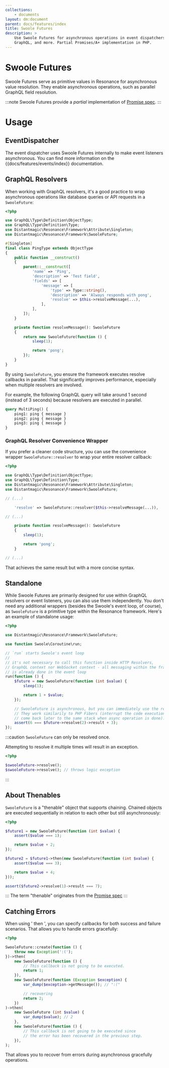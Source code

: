 ```yaml
---
collections: 
    - documents
layout: dm:document
parent: docs/features/index
title: Swoole Futures
description: >
    Use Swoole Futures for asynchronous operations in event dispatchers, 
    GraphQL, and more. Partial Promises/A+ implementation in PHP.
---
```


# Swoole Futures

Swoole Futures serve as primitive values in Resonance for asynchronous value 
resolution. They enable asynchronous operations, such as parallel GraphQL 
field resolution.

:::note
Swoole Futures provide a *partial* implementation of 
[Promise spec](https://promisesaplus.com/).
:::

# Usage

## EventDispatcher

The event dispatcher uses Swoole Futures internally to make event 
listeners asynchronous. You can find more information on the 
{{docs/features/events/index}} documentation.

## GraphQL Resolvers

When working with GraphQL resolvers, it's a good practice to wrap asynchronous 
operations like database queries or API requests in a `SwooleFuture`:

```php
<?php

use GraphQL\Type\Definition\ObjectType;
use GraphQL\Type\Definition\Type;
use Distantmagic\Resonance\Framework\Attribute\Singleton;
use Distantmagic\Resonance\Framework\SwooleFuture;

#[Singleton]
final class PingType extends ObjectType
{
    public function __construct()
    {
        parent::__construct([
            'name' => 'Ping',
            'description' => 'Test field',
            'fields' => [
                'message' => [
                    'type' => Type::string(),
                    'description' => 'Always responds with pong',
                    'resolve' => $this->resolveMessage(...),
                ],
            ],
        ]);
    }

    private function resolveMessage(): SwooleFuture
    {
        return new SwooleFuture(function () {
            sleep(1);

            return 'pong';
        });
    }
}
```

By using `SwooleFuture`, you ensure the framework executes resolve callbacks in 
parallel. That significantly improves performance, especially when multiple 
resolvers are involved.

For example, the following GraphQL query will take around 1 second (instead of 
3 seconds) because resolvers are executed in parallel. 

```graphql
query MultiPing() {
    ping1: ping { message }
    ping2: ping { message }
    ping3: ping { message }
}
```

### GraphQL Resolver Convenience Wrapper

If you prefer a cleaner code structure, you can use the convenience wrapper 
`SwooleFuture::resolver` to wrap your entire resolver callback:

```php
<?php

use GraphQL\Type\Definition\ObjectType;
use GraphQL\Type\Definition\Type;
use Distantmagic\Resonance\Framework\Attribute\Singleton;
use Distantmagic\Resonance\Framework\SwooleFuture;

// (...)

    'resolve' => SwooleFuture::resolver($this->resolveMessage(...)),

// (...)

    private function resolveMessage(): SwooleFuture
    {
        sleep(1);

        return 'pong';
    }

// (...)
```

That achieves the same result but with a more concise syntax.

## Standalone

While Swoole Futures are primarily designed for use within GraphQL resolvers 
or event listeners, you can also use them independently. You don't need any 
additional wrappers (besides the Swoole's event loop, of course), as 
`SwooleFuture` is a primitive type within the Resonance framework. Here's an 
example of standalone usage:

```php
<?php

use Distantmagic\Resonance\Framework\SwooleFuture;

use function Swoole\Coroutine\run;

// `run` starts Swoole's event loop
// 
// it's not necessary to call this function inside HTTP Resolvers, 
// GraphQL context nor WebSocket context - all messaging within the framework
// is already done in the event loop
run(function () {
    $future = new SwooleFuture(function (int $value) {
        sleep(1);

        return 1 + $value;
    });

    // SwooleFuture is asynchronous, but you can immediately use the result.
    // They work similarily to PHP Fibers (interrupt the code execution and
    // come back later to the same stack when async operation is done):
    assert(6 === $future->resolve(2)->result + 3);
});
```

:::caution
`SwooleFuture` can only be resolved once. 

Attempting to resolve it multiple times will result in an exception.

```php
<?php

$swooleFuture->resolve();
$swooleFuture->resolve(); // throws logic exception
```
:::

## About Thenables

`SwooleFuture` is a "thenable" object that supports chaining. 
Chained objects are executed sequentially in relation to each other but 
still asynchronously:

```php
<?php

$future1 = new SwooleFuture(function (int $value) {
    assert($value === 1);

    return $value + 2;
});

$future2 = $future1->then(new SwooleFuture(function (int $value) {
    assert($value === 3);

    return $value + 4;
}));

assert($future2->resolve(1)->result === 7);
```

:::
The term "thenable" originates from the [Promise spec](https://promisesaplus.com/)
:::

## Catching Errors

When using ' then ', you can specify callbacks for both success and failure 
scenarios. That allows you to handle errors gracefully:

```php
<?php

SwooleFuture::create(function () {
    throw new Exception(':(');
})->then(
    new SwooleFuture(function () {
        // This callback is not going to be executed.
        return 1;
    }),
    new SwooleFuture(function (Exception $exception) {
        var_dump($exception->getMessage()); // ":("

        // recovering
        return 2;
    })
)->then(
    new SwooleFuture (int $value) {
        var_dump($value); // 2
    },
    new SwooleFuture(function () {
        // This callback is not going to be executed since 
        // the error has been recovered in the previous step.
    }),
);
```

That allows you to recover from errors during asynchronous gracefully 
operations.
